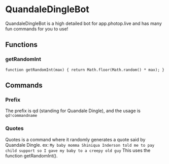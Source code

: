 # QuandaleDingleBot
QuandaleDingleBot is a high detailed bot for app.photop.live and has many fun commands for you to use!
## Functions
### getRandomInt
`function getRandomInt(max) {
  return Math.floor(Math.random() * max);
}`
## Commands
### Prefix
The prefix is qd (standing for Quandale Dingle), and the usage is `qd!commandname`
### Quotes
Quotes is a command where it randomly generates a quote said by Quandale Dingle. ex: `My baby momma Shiniqua Inderson told me to pay child support so I gave my baby to a creepy old guy` This uses the function getRandomInt().
